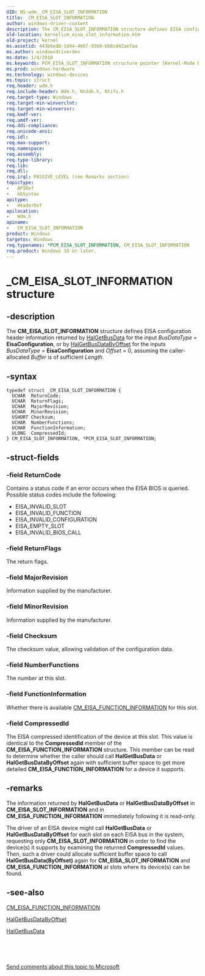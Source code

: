 ```yaml
---
UID: NS:wdm._CM_EISA_SLOT_INFORMATION
title: _CM_EISA_SLOT_INFORMATION
author: windows-driver-content
description: The CM_EISA_SLOT_INFORMATION structure defines EISA configuration header information returned by HalGetBusData for the input BusDataType = EisaConfiguration, or by HalGetBusDataByOffset for the inputs BusDataType = EisaConfiguration and Offset = 0, assuming the caller-allocated Buffer is of sufficient Length.
old-location: kernel\cm_eisa_slot_information.htm
old-project: kernel
ms.assetid: 443b6ed8-1d44-466f-93b0-bb8cd42aefaa
ms.author: windowsdriverdev
ms.date: 1/4/2018
ms.keywords: PCM_EISA_SLOT_INFORMATION structure pointer [Kernel-Mode Driver Architecture], kernel.cm_eisa_slot_information, _CM_EISA_SLOT_INFORMATION, kstruct_a_07946ecf-4bcd-4626-a070-e3bca212c0ef.xml, PCM_EISA_SLOT_INFORMATION, CM_EISA_SLOT_INFORMATION, *PCM_EISA_SLOT_INFORMATION, wdm/CM_EISA_SLOT_INFORMATION, CM_EISA_SLOT_INFORMATION structure [Kernel-Mode Driver Architecture], wdm/PCM_EISA_SLOT_INFORMATION
ms.prod: windows-hardware
ms.technology: windows-devices
ms.topic: struct
req.header: wdm.h
req.include-header: Wdm.h, Ntddk.h, Ntifs.h
req.target-type: Windows
req.target-min-winverclnt: 
req.target-min-winversvr: 
req.kmdf-ver: 
req.umdf-ver: 
req.ddi-compliance: 
req.unicode-ansi: 
req.idl: 
req.max-support: 
req.namespace: 
req.assembly: 
req.type-library: 
req.lib: 
req.dll: 
req.irql: PASSIVE_LEVEL (see Remarks section)
topictype: 
-	APIRef
-	kbSyntax
apitype: 
-	HeaderDef
apilocation: 
-	Wdm.h
apiname: 
-	CM_EISA_SLOT_INFORMATION
product: Windows
targetos: Windows
req.typenames: *PCM_EISA_SLOT_INFORMATION, CM_EISA_SLOT_INFORMATION
req.product: Windows 10 or later.
---
```


# _CM_EISA_SLOT_INFORMATION structure


## -description


The <b>CM_EISA_SLOT_INFORMATION</b> structure defines EISA configuration header information returned by <a href="https://msdn.microsoft.com/library/windows/hardware/ff546599">HalGetBusData</a> for the input <i>BusDataType</i> =  <b>EisaConfiguration</b>, or by <a href="https://msdn.microsoft.com/library/windows/hardware/ff546606">HalGetBusDataByOffset</a> for the inputs <i>BusDataType</i> =  <b>EisaConfiguration</b> and <i>Offset</i> = 0, assuming the caller-allocated <i>Buffer</i> is of sufficient <i>Length</i>.


## -syntax


````
typedef struct _CM_EISA_SLOT_INFORMATION {
  UCHAR  ReturnCode;
  UCHAR  ReturnFlags;
  UCHAR  MajorRevision;
  UCHAR  MinorRevision;
  USHORT Checksum;
  UCHAR  NumberFunctions;
  UCHAR  FunctionInformation;
  ULONG  CompressedId;
} CM_EISA_SLOT_INFORMATION, *PCM_EISA_SLOT_INFORMATION;
````


## -struct-fields




### -field ReturnCode

Contains a status code if an error occurs when the EISA BIOS is queried. Possible status codes include the following:
<ul>
<li>EISA_INVALID_SLOT</li>
<li>EISA_INVALID_FUNCTION</li>
<li>EISA_INVALID_CONFIGURATION</li>
<li>EISA_EMPTY_SLOT</li>
<li>EISA_INVALID_BIOS_CALL</li>
</ul>

### -field ReturnFlags

The return flags.


### -field MajorRevision

Information supplied by the manufacturer.


### -field MinorRevision

Information supplied by the manufacturer.


### -field Checksum

The checksum value, allowing validation of the configuration data.


### -field NumberFunctions

The number at this slot.


### -field FunctionInformation

Whether there is available <a href="..\wdm\ns-wdm-_cm_eisa_function_information.md">CM_EISA_FUNCTION_INFORMATION</a> for this slot.


### -field CompressedId

The EISA compressed identification of the device at this slot. This value is identical to the <b>CompressedId</b> member of the <b>CM_EISA_FUNCTION_INFORMATION</b> structure. This member can be read to determine whether the caller should call <b>HalGetBusData</b> or <b>HalGetBusDataByOffset</b> again with sufficient buffer space to get more detailed <b>CM_EISA_FUNCTION_INFORMATION</b> for a device it supports.


## -remarks


The information returned by <b>HalGetBusData</b> or <b>HalGetBusDataByOffset</b> in <b>CM_EISA_SLOT_INFORMATION</b> and in <b>CM_EISA_FUNCTION_INFORMATION</b> immediately following it is read-only.

The driver of an EISA device might call <b>HalGetBusData</b> or <b>HalGetBusDataByOffset</b> for each slot on each EISA bus in the system, requesting only <b>CM_EISA_SLOT_INFORMATION</b> in order to find the device(s) it supports by examining the returned <b>CompressedId</b> values. Then, such a driver could allocate sufficient buffer space to call <b>HalGetBusData(ByOffset)</b> again for <b>CM_EISA_SLOT_INFORMATION</b> and <b>CM_EISA_FUNCTION_INFORMATION</b> at slots where its device(s) can be found.



## -see-also

<a href="..\wdm\ns-wdm-_cm_eisa_function_information.md">CM_EISA_FUNCTION_INFORMATION</a>

<a href="https://msdn.microsoft.com/library/windows/hardware/ff546606">HalGetBusDataByOffset</a>

<a href="https://msdn.microsoft.com/library/windows/hardware/ff546599">HalGetBusData</a>

 

 

<a href="mailto:wsddocfb@microsoft.com?subject=Documentation%20feedback [kernel\kernel]:%20CM_EISA_SLOT_INFORMATION structure%20 RELEASE:%20(1/4/2018)&amp;body=%0A%0APRIVACY STATEMENT%0A%0AWe use your feedback to improve the documentation. We don't use your email address for any other purpose, and we'll remove your email address from our system after the issue that you're reporting is fixed. While we're working to fix this issue, we might send you an email message to ask for more info. Later, we might also send you an email message to let you know that we've addressed your feedback.%0A%0AFor more info about Microsoft's privacy policy, see http://privacy.microsoft.com/en-us/default.aspx." title="Send comments about this topic to Microsoft">Send comments about this topic to Microsoft</a>

